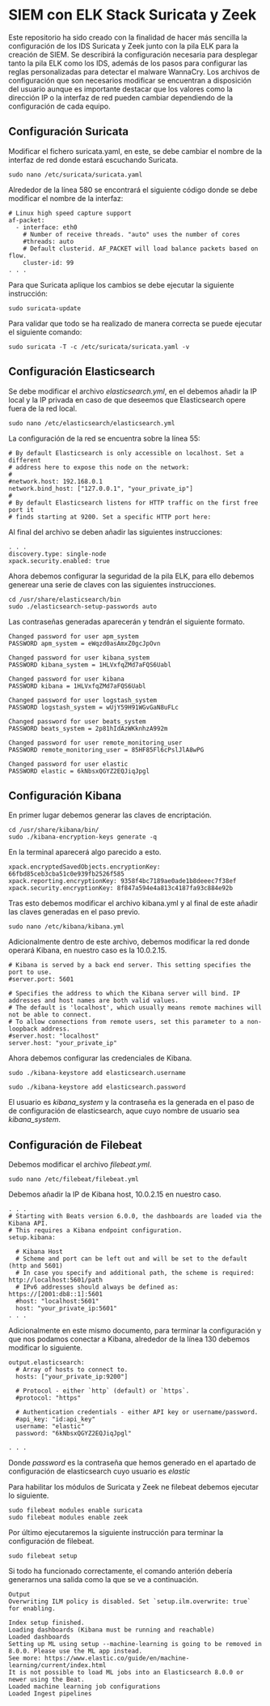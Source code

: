 # SIEM con ELK Stack Suricata y Zeek

Este repositorio ha sido creado con la finalidad de hacer más sencilla la configuración de los IDS Suricata y Zeek junto con la pila ELK para la creación de SIEM. Se describirá la configuración necesaria para desplegar tanto la pila ELK como los IDS, además de los pasos para configurar las reglas personalizadas para detectar el malware WannaCry. Los archivos de configuración que son necesarios modificar se encuentran a disposición del usuario aunque es importante destacar que los valores como la dirección IP o la interfaz de red pueden cambiar dependiendo de la configuración de cada equipo.

## Configuración Suricata

Modificar el fichero suricata.yaml, en este, se debe cambiar el nombre de la interfaz de red donde estará escuchando Suricata.

```
sudo nano /etc/suricata/suricata.yaml
```

Alrededor de la línea 580 se encontrará el siguiente código donde se debe modificar el nombre de la interfaz:

```
# Linux high speed capture support
af-packet:
  - interface: eth0
    # Number of receive threads. "auto" uses the number of cores
    #threads: auto
    # Default clusterid. AF_PACKET will load balance packets based on flow.
    cluster-id: 99
. . .
```

Para que Suricata aplique los cambios se debe ejecutar la siguiente instrucción:

```
sudo suricata-update
```

Para validar que todo se ha realizado de manera correcta se puede ejecutar el siguiente comando:

```
sudo suricata -T -c /etc/suricata/suricata.yaml -v
```

## Configuración Elasticsearch

Se debe modificar el archivo *elasticsearch.yml*, en el debemos añadir la IP local y la IP privada en caso de que deseemos que Elasticsearch opere fuera de la red local.

```
sudo nano /etc/elasticsearch/elasticsearch.yml
```

La configuración de la red se encuentra sobre la línea 55:

```
# By default Elasticsearch is only accessible on localhost. Set a different
# address here to expose this node on the network:
#
#network.host: 192.168.0.1
network.bind_host: ["127.0.0.1", "your_private_ip"]
#
# By default Elasticsearch listens for HTTP traffic on the first free port it
# finds starting at 9200. Set a specific HTTP port here:
```
Al final del archivo se deben añadir las siguientes instrucciones:

```
. . .
discovery.type: single-node
xpack.security.enabled: true
```

Ahora debemos configurar la seguridad de la pila ELK, para ello debemos generear una serie de claves con las siguientes instrucciones.

```
cd /usr/share/elasticsearch/bin
sudo ./elasticsearch-setup-passwords auto
```
Las contraseñas generadas aparecerán y tendrán el siguiente formato.

```
Changed password for user apm_system
PASSWORD apm_system = eWqzd0asAmxZ0gcJpOvn

Changed password for user kibana_system
PASSWORD kibana_system = 1HLVxfqZMd7aFQS6Uabl

Changed password for user kibana
PASSWORD kibana = 1HLVxfqZMd7aFQS6Uabl

Changed password for user logstash_system
PASSWORD logstash_system = wUjY59H91WGvGaN8uFLc

Changed password for user beats_system
PASSWORD beats_system = 2p81hIdAzWKknhzA992m

Changed password for user remote_monitoring_user
PASSWORD remote_monitoring_user = 85HF85Fl6cPslJlA8wPG

Changed password for user elastic
PASSWORD elastic = 6kNbsxQGYZ2EQJiqJpgl
```

## Configuración Kibana

En primer lugar debemos generar las claves de encriptación.

```
cd /usr/share/kibana/bin/
sudo ./kibana-encryption-keys generate -q
```

En la terminal aparecerá algo parecido a esto.

```
xpack.encryptedSavedObjects.encryptionKey: 66fbd85ceb3cba51c0e939fb2526f585
xpack.reporting.encryptionKey: 9358f4bc7189ae0ade1b8deeec7f38ef
xpack.security.encryptionKey: 8f847a594e4a813c4187fa93c884e92b
```

Tras esto debemos modificar el archivo kibana.yml y al final de este añadir las claves generadas en el paso previo.

```
sudo nano /etc/kibana/kibana.yml
```

Adicionalmente dentro de este archivo, debemos modificar la red donde operará Kibana, en nuestro caso es la 10.0.2.15.

```
# Kibana is served by a back end server. This setting specifies the port to use.
#server.port: 5601

# Specifies the address to which the Kibana server will bind. IP addresses and host names are both valid values.
# The default is 'localhost', which usually means remote machines will not be able to connect.
# To allow connections from remote users, set this parameter to a non-loopback address.
#server.host: "localhost"
server.host: "your_private_ip"
```

Ahora debemos configurar las credenciales de Kibana.

```
sudo ./kibana-keystore add elasticsearch.username
```
```
sudo ./kibana-keystore add elasticsearch.password
```
El usuario es *kibana_system* y la contraseña es la generada en el paso de de configuración de elasticsearch, aque cuyo nombre de usuario sea *kibana_system*.

## Configuración de Filebeat

Debemos modificar el archivo *filebeat.yml*.

```
sudo nano /etc/filebeat/filebeat.yml
```

Debemos añadir la IP de Kibana host, 10.0.2.15 en nuestro caso.

```
. . .
# Starting with Beats version 6.0.0, the dashboards are loaded via the Kibana API.
# This requires a Kibana endpoint configuration.
setup.kibana:

  # Kibana Host
  # Scheme and port can be left out and will be set to the default (http and 5601)
  # In case you specify and additional path, the scheme is required: http://localhost:5601/path
  # IPv6 addresses should always be defined as: https://[2001:db8::1]:5601
  #host: "localhost:5601"
  host: "your_private_ip:5601"
. . .
```

Adicionalmente en este mismo documento, para terminar la configuración y que nos podamos conectar a Kibana, alrededor de la línea 130 debemos modificar lo siguiente.

```
output.elasticsearch:
  # Array of hosts to connect to.
  hosts: ["your_private_ip:9200"]

  # Protocol - either `http` (default) or `https`.
  #protocol: "https"

  # Authentication credentials - either API key or username/password.
  #api_key: "id:api_key"
  username: "elastic"
  password: "6kNbsxQGYZ2EQJiqJpgl"

. . .
```

Donde *password* es la contraseña que hemos generado en el apartado de configuración de elasticsearch cuyo usuario es *elastic*

Para habilitar los módulos de Suricata y Zeek ne filebeat debemos ejecutar lo siguiente.

```
sudo filebeat modules enable suricata
sudo filebeat modules enable zeek
```

Por último ejecutaremos la siguiente instrucción para terminar la configuración de filebeat.

```
sudo filebeat setup
```

Si todo ha funcionado correctamente, el comando anterión debería generarnos una salida como la que se ve a continuación.

```
Output
Overwriting ILM policy is disabled. Set `setup.ilm.overwrite: true` for enabling.

Index setup finished.
Loading dashboards (Kibana must be running and reachable)
Loaded dashboards
Setting up ML using setup --machine-learning is going to be removed in 8.0.0. Please use the ML app instead.
See more: https://www.elastic.co/guide/en/machine-learning/current/index.html
It is not possible to load ML jobs into an Elasticsearch 8.0.0 or newer using the Beat.
Loaded machine learning job configurations
Loaded Ingest pipelines
```
